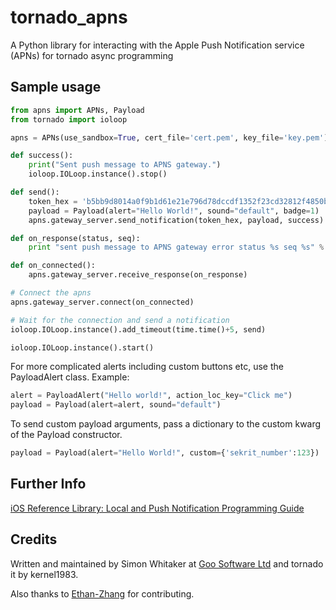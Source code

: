 # tornado_apns

A Python library for interacting with the Apple Push Notification service 
(APNs) for tornado async programming

## Sample usage

```python
from apns import APNs, Payload
from tornado import ioloop

apns = APNs(use_sandbox=True, cert_file='cert.pem', key_file='key.pem')

def success():
    print("Sent push message to APNS gateway.")
    ioloop.IOLoop.instance().stop()

def send():
    token_hex = 'b5bb9d8014a0f9b1d61e21e796d78dccdf1352f23cd32812f4850b87'
    payload = Payload(alert="Hello World!", sound="default", badge=1)
    apns.gateway_server.send_notification(token_hex, payload, success)

def on_response(status, seq):
    print "sent push message to APNS gateway error status %s seq %s" % (status, seq) 

def on_connected():
    apns.gateway_server.receive_response(on_response) 

# Connect the apns
apns.gateway_server.connect(on_connected)

# Wait for the connection and send a notification
ioloop.IOLoop.instance().add_timeout(time.time()+5, send)

ioloop.IOLoop.instance().start()
```

For more complicated alerts including custom buttons etc, use the PayloadAlert 
class. Example:

```python
alert = PayloadAlert("Hello world!", action_loc_key="Click me")
payload = Payload(alert=alert, sound="default")
```

To send custom payload arguments, pass a dictionary to the custom kwarg
of the Payload constructor.

```python
payload = Payload(alert="Hello World!", custom={'sekrit_number':123})
```

## Further Info

[iOS Reference Library: Local and Push Notification Programming Guide][a1]

## Credits

Written and maintained by Simon Whitaker at [Goo Software Ltd][goo] and tornado it by kernel1983.

Also thanks to [Ethan-Zhang](https://github.com/Ethan-Zhang) for contributing.

[a1]:http://developer.apple.com/iphone/library/documentation/NetworkingInternet/Conceptual/RemoteNotificationsPG/Introduction/Introduction.html#//apple_ref/doc/uid/TP40008194-CH1-SW1
[goo]:http://www.goosoftware.co.uk/
